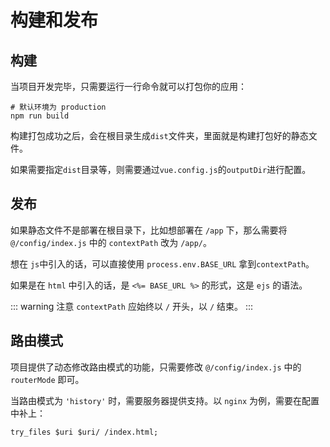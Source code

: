 # 构建和发布

## 构建

当项目开发完毕，只需要运行一行命令就可以打包你的应用：
```shell script
# 默认环境为 production
npm run build
```

构建打包成功之后，会在根目录生成`dist`文件夹，里面就是构建打包好的静态文件。

如果需要指定`dist`目录等，则需要通过`vue.config.js`的`outputDir`进行配置。

## 发布

如果静态文件不是部署在根目录下，比如想部署在 `/app` 下，那么需要将 `@/config/index.js` 中的 `contextPath` 改为 `/app/`。

想在 `js`中引入的话，可以直接使用 `process.env.BASE_URL` 拿到`contextPath`。

如果是在 `html` 中引入的话，是 `<%= BASE_URL %>` 的形式，这是 `ejs` 的语法。

::: warning 注意
`contextPath` 应始终以 `/` 开头，以 `/` 结束。
:::

## 路由模式

项目提供了动态修改路由模式的功能，只需要修改 `@/config/index.js` 中的 `routerMode` 即可。

当路由模式为 `'history'` 时，需要服务器提供支持。以 `nginx` 为例，需要在配置中补上：
```shell script
try_files $uri $uri/ /index.html;
```
